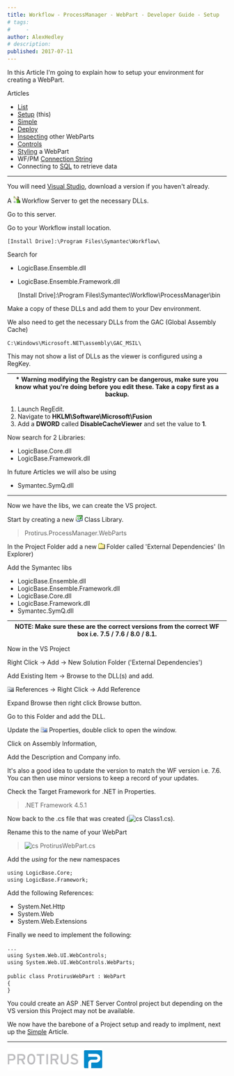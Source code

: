 ```yaml
---
title: Workflow - ProcessManager - WebPart - Developer Guide - Setup
# tags:
#     - 
author: AlexHedley
# description: 
published: 2017-07-11
---
```


In this Article I'm going to explain how to setup your environment for creating a WebPart.
  
Articles
  
- [List](https://community.broadcom.com/symantecenterprise/viewdocument?DocumentKey=aa0478d7-5f5a-4be4-8369-4c74f963deeb&amp;CommunityKey=04ead5e9-3643-4118-b853-afa5a58710c6&amp;tab=librarydocuments)
- [Setup](https://community.broadcom.com/symantecenterprise/viewdocument?DocumentKey=36a9f5ee-ab0b-42e7-a75e-590ba4f256ec&amp;CommunityKey=04ead5e9-3643-4118-b853-afa5a58710c6&amp;tab=librarydocuments) (this)
- [Simple](https://community.broadcom.com/symantecenterprise/viewdocument?DocumentKey=a3b54e8a-7492-4397-8512-8828defe25a7&amp;CommunityKey=04ead5e9-3643-4118-b853-afa5a58710c6&amp;tab=librarydocuments)
- [Deploy](https://community.broadcom.com/symantecenterprise/viewdocument?DocumentKey=74973282-5d27-4b12-a0d3-9ad29d38a2ce&amp;CommunityKey=a067504a-9710-492c-bbef-18d2ed6b44af&amp;tab=librarydocuments)
- [Inspecting](https://community.broadcom.com/symantecenterprise/viewdocument?DocumentKey=c1b3103c-afad-45f8-9f17-244fff752121&amp;CommunityKey=04ead5e9-3643-4118-b853-afa5a58710c6&amp;tab=librarydocuments) other WebParts
- [Controls](https://community.broadcom.com/symantecenterprise/viewdocument?DocumentKey=c20f9b40-20f8-4693-937a-7ca431c4d7ce&amp;CommunityKey=04ead5e9-3643-4118-b853-afa5a58710c6&amp;tab=librarydocuments)
- [Styling](https://community.broadcom.com/symantecenterprise/viewdocument?DocumentKey=ef6ee8c6-01c1-4ff5-ac42-5df52d46df04&amp;CommunityKey=04ead5e9-3643-4118-b853-afa5a58710c6&amp;tab=librarydocuments) a WebPart
- WF/PM [Connection String](https://community.broadcom.com/symantecenterprise/viewdocument?DocumentKey=849d26ef-084e-426b-a064-fbb86730e6b8&amp;CommunityKey=04ead5e9-3643-4118-b853-afa5a58710c6&amp;tab=librarydocuments)
- Connecting to [SQL](https://community.broadcom.com/symantecenterprise/viewdocument?DocumentKey=77434eb5-7ee1-4bb4-bef1-ef566cce61fb&amp;CommunityKey=04ead5e9-3643-4118-b853-afa5a58710c6&amp;tab=librarydocuments) to retrieve data

---
  
You will need [Visual Studio](https://www.visualstudio.com/), download a version if you haven't already.
  
A ![Workflow](images\Workflow.png) Workflow Server to get the necessary DLLs.
  
Go to this server.
  
Go to your Workflow install location.

    [Install Drive]:\Program Files\Symantec\Workflow\

Search for

- LogicBase.Ensemble.dll
- LogicBase.Ensemble.Framework.dll

    [Install Drive]:\Program Files\Symantec\Workflow\ProcessManager\bin

Make a copy of these DLLs and add them to your Dev environment.
  
We also need to get the necessary DLLs from the GAC (Global Assembly Cache)

    C:\Windows\Microsoft.NET\assembly\GAC_MSIL\

This may not show a list of DLLs as the viewer is configured using a RegKey.

| \* Warning modifying the Registry can be dangerous, make sure you know what you're doing before you edit these. Take a copy first as a backup. |
| --- |

1. Launch RegEdit.
2. Navigate to **HKLM\Software\Microsoft\Fusion**
3. Add a **DWORD** called **DisableCacheViewer** and set the value to **1**.

Now search for 2 Libraries:

- LogicBase.Core.dll
- LogicBase.Framework.dll

In future Articles we will also be using

- Symantec.SymQ.dll

- - -
  
Now we have the libs, we can create the VS project.
  
Start by creating a new ![Project - Class Library](images\Project-ClassLibrary.png) Class Library.

> Protirus.ProcessManager.WebParts

In the Project Folder add a new ![Folder](images\Folder.png) Folder called 'External Dependencies' (In Explorer)
  
Add the Symantec libs

- LogicBase.Ensemble.dll
- LogicBase.Ensemble.Framework.dll
- LogicBase.Core.dll
- LogicBase.Framework.dll
- Symantec.SymQ.dll

| NOTE: Make sure these are the correct versions from the correct WF box i.e. 7.5 / 7.6 / 8.0 / 8.1. |
| --- |

Now in the VS Project
  
Right Click -&gt; Add -&gt; New Solution Folder ('External Dependencies')
  
Add Existing Item -&gt; Browse to the DLL(s) and add.

![References](images\References.png) References -&gt; Right Click -&gt; Add Reference
  
Expand Browse then right click Browse button.
  
Go to this Folder and add the DLL.

Update the ![Properties](images\Properties.png) Properties, double click to open the window.
  
Click on Assembly Information,
  
Add the Description and Company info.
  
It's also a good idea to update the version to match the WF version i.e. 7.6. You can then use minor versions to keep a record of your updates.

Check the Target Framework for .NET in Properties.

> .NET Framework 4.5.1

Now back to the .cs file that was created (![cs](images\cs.png) Class1.cs).
  
Rename this to the name of your WebPart

> ![cs](images\cs.png) ProtirusWebPart.cs

Add the *using* for the new namespaces

    using LogicBase.Core;
    using LogicBase.Framework;

Add the following References:

- System.Net.Http
- System.Web
- System.Web.Extensions

Finally we need to implement the following:

    ...
    using System.Web.UI.WebControls;
    using System.Web.UI.WebControls.WebParts;
    
    public class ProtirusWebPart : WebPart
    {
    }

You could create an ASP .NET Server Control project but depending on the VS version this Project may not be available.
  
We now have the barebone of a Project setup and ready to implment, next up the [Simple](https://community.broadcom.com/symantecenterprise/viewdocument?DocumentKey=a3b54e8a-7492-4397-8512-8828defe25a7&amp;CommunityKey=04ead5e9-3643-4118-b853-afa5a58710c6&amp;tab=librarydocuments) Article.
  
- - -
  
[![Protirus](images\Protirus.png)](https://www.protirus.com/)
